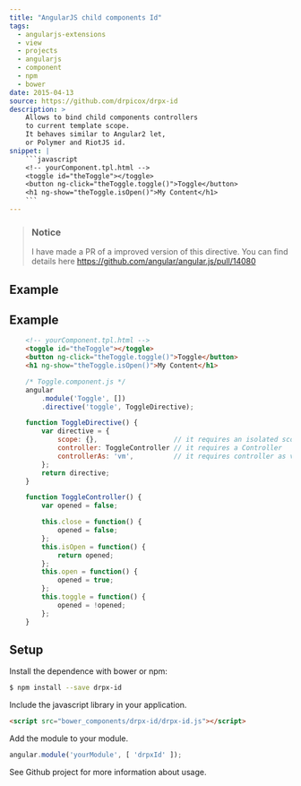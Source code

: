 ```yaml
---
title: "AngularJS child components Id"
tags:
  - angularjs-extensions
  - view
  - projects
  - angularjs
  - component
  - npm
  - bower
date: 2015-04-13
source: https://github.com/drpicox/drpx-id
description: >
    Allows to bind child components controllers
    to current template scope.
    It behaves similar to Angular2 let,
    or Polymer and RiotJS id.
snippet: |
    ```javascript
    <!-- yourComponent.tpl.html -->
    <toggle id="theToggle"></toggle>
    <button ng-click="theToggle.toggle()">Toggle</button>
    <h1 ng-show="theToggle.isOpen()">My Content</h1>
    ```
---
```


> ### Notice
> 
> I have made a PR of a improved version of this directive. 
> You can find details here https://github.com/angular/angular.js/pull/14080

## Example

Example
-------

```html
    <!-- yourComponent.tpl.html -->
    <toggle id="theToggle"></toggle>
    <button ng-click="theToggle.toggle()">Toggle</button>
    <h1 ng-show="theToggle.isOpen()">My Content</h1>
```


```javascript
    /* Toggle.component.js */
    angular
        .module('Toggle', [])
        .directive('toggle', ToggleDirective);

    function ToggleDirective() {
        var directive = {
            scope: {},                   // it requires an isolated scope
            controller: ToggleController // it requires a Controller
            controllerAs: 'vm',          // it requires controller as vm
        };
        return directive;
    }

    function ToggleController() {
        var opened = false;

        this.close = function() {
            opened = false;
        };
        this.isOpen = function() {
            return opened;
        };
        this.open = function() {
            opened = true;
        };
        this.toggle = function() {
            opened = !opened;
        };
    }
```


## Setup

Install the dependence with bower or npm:

```bash
$ npm install --save drpx-id
```

Include the javascript library in your application.

```html
<script src="bower_components/drpx-id/drpx-id.js"></script>
```

Add the module to your module.

```javascript
angular.module('yourModule', [ 'drpxId' ]);
```

See Github project for more information about usage.
